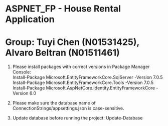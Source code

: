 # ASPNET_FP - House Rental Application

# Group: Tuyi Chen (N01531425), Alvaro Beltran (N01511461)

1. Please install packages with correct versions in Package Manager Console: \
Install-Package Microsoft.EntityFrameworkCore.SqlServer -Version 7.0.5 \
Install-Package Microsoft.EntityFrameworkCore.Tools -Version 7.0.5 \
Install-Package Microsoft.AspNetCore.Identity.EntityFrameworkCore -Version 6.0

2. Please make sure the database name of ConnectionStrings/appsettings.json is case-sensitive.

3. Update database before running the project:
Update-Database
